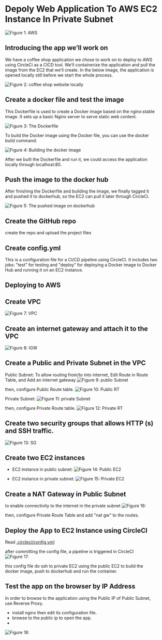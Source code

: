 # Depoly Web Application To AWS EC2 Instance In Private Subnet

![Figure 1: AWS ](https://github.com/aseelmalkawi/dockerized-coffee-shop/blob/main/doc%20imgs/image.png)

## Introducing the app we’ll work on 
We have a coffee shop application we chose to work on to deploy to AWS using CircleCi as a CICD tool. We’ll containerize the application and pull the image from the EC2 that we’ll create. 
In the below image, the application is opened locally still before we start the whole process. 

![Figure 2: coffee shop website locally](https://github.com/aseelmalkawi/dockerized-coffee-shop/blob/main/doc%20imgs/msedge_1inVKD2FgN.jpg)

## Create a docker file and test the image 
This Dockerfile is used to create a Docker image based on the nginx:stable image. It sets up a basic Nginx server to serve static web content. 

![Figure 3: The Dockerfile ](https://github.com/aseelmalkawi/dockerized-coffee-shop/blob/main/doc%20imgs/dockerfile.png)

To build the Docker image using the Docker file, you can use the docker build command. 

![Figure 4: Building the docker image ](https://github.com/aseelmalkawi/dockerized-coffee-shop/blob/main/doc%20imgs/powershell_WIOzNVz4vb.png)

After we built the Dockerfile and run it, we could access the application locally through localhost:80. 

## Push the image to the docker hub 
After finishing the Dockerfile and building the image, we finally tagged it and pushed it to dockerhub, so the EC2 can pull it later through CircleCi. 

![Figure 5: The pushed image on dockerhub ](https://github.com/aseelmalkawi/dockerized-coffee-shop/blob/main/doc%20imgs/dockerhub.PNG)

## Create the GitHub repo 
create the repo and upload the project files  

## Create config.yml 
This is a configuration file for a CI/CD pipeline using CircleCI. It includes two jobs: "test" for testing and "deploy" for deploying a Docker image to  Docker Hub and running it on an EC2 instance. 

## Deploying to AWS
## Create VPC 
![Figure 7: VPC](https://github.com/aseelmalkawi/dockerized-coffee-shop/blob/main/doc%20imgs/Screenshot%20(20).png)

## Create an internet gateway and attach it to the VPC 
![Figure 8: IGW](https://github.com/aseelmalkawi/dockerized-coffee-shop/blob/main/doc%20imgs/ig.png)


## Create a Public and Private Subnet in the VPC
Public Subnet:
To allow routing from/to into internet, Edit Route in Route Table, and Add an internet gateway 
![Figure 9: public Subnet](https://github.com/aseelmalkawi/dockerized-coffee-shop/blob/main/doc%20imgs/public%20sub.png)

then, configure Public Route table.
![Figure 10: Public RT](https://github.com/aseelmalkawi/dockerized-coffee-shop/blob/main/doc%20imgs/public%20rt.png)

Private Subnet:
![Figure 11: private Subnet](https://github.com/aseelmalkawi/dockerized-coffee-shop/blob/main/doc%20imgs/private%20sub.png)

then, configure Private Route table.
![Figure 12: Private RT](https://github.com/aseelmalkawi/dockerized-coffee-shop/blob/main/doc%20imgs/private%20rt.png)

## Create two security groups that allows HTTP (s) and SSH traffic. 
![Figure 13: SG](https://github.com/aseelmalkawi/dockerized-coffee-shop/blob/main/doc%20imgs/sg.png)

## Create two EC2 instances
- EC2 instance in public subnet:
![Figure 14: Public EC2](https://github.com/aseelmalkawi/dockerized-coffee-shop/blob/main/doc%20imgs/public-ec2.PNG)

- EC2 instance in private subnet:
![Figure 15: Private EC2](https://github.com/aseelmalkawi/dockerized-coffee-shop/blob/main/doc%20imgs/private-ec2.PNG)

## Create a NAT Gateway in Public Subnet
to enable connectivity to the internet in the private subnet
![Figure 16:](https://github.com/aseelmalkawi/dockerized-coffee-shop/blob/main/doc%20imgs/nat.png)

then, configure Private Route Table and add "nat gw" to the routes.

## Deploy the App to EC2 Instance using CircleCI
Read  [.circleci/config.yml](https://github.com/aseelmalkawi/dockerized-coffee-shop/blob/main/.circleci/config.yml)

after committing the config file, a pipeline is triggered in CircleCI
![Figure 17:](https://github.com/aseelmalkawi/dockerized-coffee-shop/blob/main/doc%20imgs/success.PNG)

this config file do ssh to private EC2 using the public EC2 to build the docker image, push to dockerhub and run the container.

## Test the app on the browser by IP Address 
In order to browse to the application using the Public IP of Public Subnet, use Reverse Proxy.
- install nginx then edit its configuration file.
- browse to the public ip to open the app.
- 
![Figure 18:](https://github.com/aseelmalkawi/dockerized-coffee-shop/blob/main/doc%20imgs/3.PNG)
